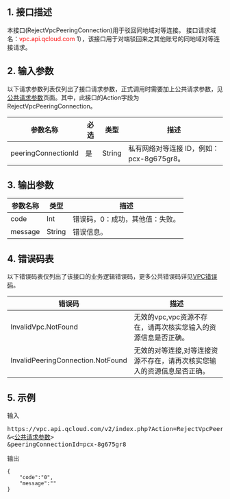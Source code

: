 ## 1. 接口描述

本接口(RejectVpcPeeringConnection)用于驳回同地域对等连接。
接口请求域名：<font style="color:red">vpc.api.qcloud.com</font>
1），该接口用于对端驳回来之其他账号的同地域对等连接请求。

## 2. 输入参数
以下请求参数列表仅列出了接口请求参数，正式调用时需要加上公共请求参数，见<a href="/doc/api/372/4153" title="公共请求参数">公共请求参数</a>页面。其中，此接口的Action字段为RejectVpcPeeringConnection。

| 参数名称 | 必选  | 类型 | 描述 |
|---------|---------|---------|---------|
| peeringConnectionId | 是 | String | 私有网络对等连接 ID，例如：pcx-8g675gr8。|


## 3. 输出参数

| 参数名称 | 类型 | 描述 |
|---------|---------|---------|
| code | Int | 错误码，0：成功，其他值：失败。|
| message | String | 错误信息。|

 ## 4. 错误码表
  以下错误码表仅列出了该接口的业务逻辑错误码，更多公共错误码详见<a href="https://www.qcloud.com/doc/api/245/4924" title="VPC错误码">VPC错误码</a>。
	
| 错误码 | 描述 |
|---------|---------|
| InvalidVpc.NotFound | 无效的vpc,vpc资源不存在，请再次核实您输入的资源信息是否正确。 |
| InvalidPeeringConnection.NotFound | 无效的对等连接,对等连接资源不存在，请再次核实您输入的资源信息是否正确。 |

## 5. 示例
输入
<pre>
https://vpc.api.qcloud.com/v2/index.php?Action=RejectVpcPeeringConnection
&<<a href="https://www.qcloud.com/doc/api/229/6976">公共请求参数</a>>
&peeringConnectionId=pcx-8g675gr8
</pre>
输出
```
{
    "code":"0",
    "message":""
}
```

